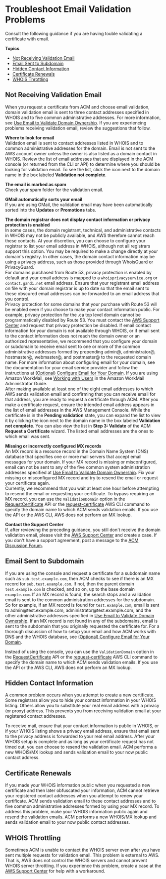 # Troubleshoot Email Validation Problems<a name="troubleshooting-email-validation"></a>

Consult the following guidance if you are having touble validating a certificate with email\.

**Topics**
+ [Not Receiving Validation Email](#troubleshooting-no-mail)
+ [Email Sent to Subdomain](#troubleshooting-email-subdomains)
+ [Hidden Contact Information](#troubleshooting-email-obfuscation)
+ [Certificate Renewals](#troubleshooting-email-renewals)
+ [WHOIS Throttling](#troubleshooting-email-whois-throttle)

## Not Receiving Validation Email<a name="troubleshooting-no-mail"></a>

When you request a certificate from ACM and choose email validation, domain validation email is sent to three contact addresses specified in WHOIS and to five common administrative addresses\. For more information, see [Use Email to Validate Domain Ownership](gs-acm-validate-email.md)\. If you are experiencing problems receiving validation email, review the suggestions that follow\.

**Where to look for email**  
Validation email is sent to contact addresses listed in WHOIS and to common administrative addresses for the domain\. Email is not sent to the AWS account owner unless the owner is also listed as a domain contact in WHOIS\. Review the list of email addresses that are displayed in the ACM console \(or returned from the CLI or API\) to determine where you should be looking for validation email\. To see the list, click the icon next to the domain name in the box labeled **Validation not complete**\.

**The email is marked as spam**  
Check your spam folder for the validation email\.

**GMail automatically sorts your email**  
If you are using GMail, the validation email may have been automatically sorted into the **Updates** or **Promotions** tabs\.

**The domain registrar does not display contact information or privacy protection is enabled**  
In some cases, the domain registrant, technical, and administrative contacts in WHOIS may not be publicly available, and AWS therefore cannot reach these contacts\. At your discretion, you can choose to configure your registrar to list your email address in WHOIS, although not all registrars support this option\. You may be required to make a change directly at your domain's registry\. In other cases, the domain contact information may be using a privacy address, such as those provided through WhoisGuard or PrivacyGuard\.   
For domains purchased from Route 53, privacy protection is enabled by default and your email address is mapped to a `whoisprivacyservice.org` or `contact.gandi.net` email address\. Ensure that your registrant email address on file with your domain registrar is up to date so that the email sent to these obscured email addresses can be forwarded to an email address that you control\.   
Privacy protection for some domains that your purchase with Route 53 will be enabled even if you choose to make your contact information public\. For example, privacy protection for the \.ca top level domain cannot be programmatically disabled by Route 53\. You must contact the [AWS Support Center](https://console.aws.amazon.com/support/home#/) and request that privacy protection be disabled\.
If email contact information for your domain is not available through WHOIS, or if email sent to the contact information does not reach the domain owner or an authorized representative, we recommend that you configure your domain or subdomain to receive email sent to one or more of the common administrative addresses formed by prepending admin@, administrator@, hostmaster@, webmaster@, and postmaster@ to the requested domain name\. For more information about configuring email for your domain, see the documentation for your email service provider and follow the instructions at [\(Optional\) Configure Email for Your Domain](setup-email.md)\. If you are using Amazon WorkMail, see [Working with Users](https://docs.aws.amazon.com/workmail/latest/adminguide/users_overview.html) in the Amazon WorkMail Administrator Guide\.  
After making available at least one of the eight email addresses to which AWS sends validation email and confirming that you can receive email for that address, you are ready to request a certificate through ACM\. After you make a certificate request, ensure the intended email address appears in the list of email addresses in the AWS Management Console\. While the certificate is in the **Pending validation** state, you can expand the list to view it by clicking the icon next to the domain name in the box labeled **Validation not complete**\. You can also view the list in **Step 3: Validate** of the ACM **Request a Certificate** wizard\. The listed email addresses are the ones to which email was sent\.

**Missing or incorrectly configured MX records**  
An MX record is a resource record in the Domain Name System \(DNS\) database that specifies one or more mail servers that accept email messages for your domain\. If your MX record is missing or misconfigured, email can not be sent to any of the five common system administration addresses specified at [Use Email to Validate Domain Ownership](gs-acm-validate-email.md)\. Fix your missing or misconfigured MX record and try to resend the email or request your certificate again\.   
Currently, we recommend that you wait at least one hour before attempting to resend the email or requesting your certificate\.
To bypass requiring an MX record, you can use the `ValidationDomain` option in the [RequestCertificate](https://docs.aws.amazon.com/acm/latest/APIReference/API_RequestCertificate.html) API or the [request\-certificate](https://docs.aws.amazon.com/cli/latest/reference/acm/request-certificate.html) AWS CLI command to specify the domain name to which ACM sends validation emails\. If you use the API or the AWS CLI, AWS does not perform an MX lookup\. 

**Contact the Support Center**  
If, after reviewing the preceding guidance, you still don't receive the domain validation email, please visit the [AWS Support Center](https://console.aws.amazon.com/support/home) and create a case\. If you don't have a support agreement, post a message to the [ACM Discussion Forum](https://forums.aws.amazon.com/forum.jspa?forumID=206)\.

## Email Sent to Subdomain<a name="troubleshooting-email-subdomains"></a>

If you are using the console and request a certificate for a subdomain name such as `sub.test.example.com`, then ACM checks to see if there is an MX record for `sub.test.example.com`\. If not, then the parent domain `test.example.com` is checked, and so on, up to the base domain `example.com`\. If an MX record is found, the search stops and a validation email is sent to the common administration addresses for the subdomain\. So for example, if an MX record is found for `test.example.com`, email is sent to admin@test\.example\.com, administrator@test\.example\.com, and the other administrative addresses specified in [Use Email to Validate Domain Ownership](gs-acm-validate-email.md)\. If an MX record is not found in any of the subdomains, email is sent to the subdomain that you originally requested the certificate for\. For a thorough discussion of how to setup your email and how ACM works with DNS and the WHOIS database, see [\(Optional\) Configure Email for Your Domain](setup-email.md)\. 

Instead of using the console, you can use the `ValidationDomain` option in the [RequestCertificate](https://docs.aws.amazon.com/acm/latest/APIReference/API_RequestCertificate.html) API or the [request\-certificate](https://docs.aws.amazon.com/cli/latest/reference/acm/request-certificate.html) AWS CLI command to specify the domain name to which ACM sends validation emails\. If you use the API or the AWS CLI, AWS does not perform an MX lookup\. 

## Hidden Contact Information<a name="troubleshooting-email-obfuscation"></a>

A common problem occurs when you attempt to create a new certificate\. Some registrars allow you to hide your contact information in your WHOIS listing\. Others allow you to substitute your real email address with a privacy \(or proxy\) address\. This prevents you from receiving validation email at your registered contact addresses\.

To receive mail, ensure that your contact information is public in WHOIS, or if your WHOIS listing shows a privacy email address, ensure that email sent to the privacy address is forwarded to your real email address\. After your WHOIS setup is complete and as long as your certificate request has not timed out, you can choose to resend the validation email\. ACM performs a new WHOIS/MX lookup and sends validation email to your now public contact address\.

## Certificate Renewals<a name="troubleshooting-email-renewals"></a>

If you made your WHOIS information public when you requested a new certificate and then later obfuscated your information, ACM cannot retrieve your registered contact addresses when you attempt to renew your certificate\. ACM sends validation email to these contact addresses and to five common administrative addresses formed by using your MX record\. To address this problem, make your WHOIS information public again and resend the validation emails\. ACM performs a new WHOIS/MX lookup and sends validation email to your now public contact addresses\.

## WHOIS Throttling<a name="troubleshooting-email-whois-throttle"></a>

Sometimes ACM is unable to contact the WHOIS server even after you have sent multiple requests for validation email\. This problem is external to AWS\. That is, AWS does not control the WHOIS servers and cannot prevent WHOIS server throttling\. If you experience this problem, create a case at the [ AWS Support Center](https://console.aws.amazon.com/support/home#/case/create?issueType=service-limit-increase&limitType=service-code-acm) for help with a workaround\.